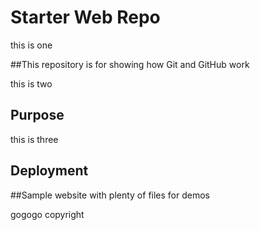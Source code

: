 # Starter Web Repo

this is one

##This repository is for showing how Git and GitHub work

this is two

## Purpose

this is three

## Deployment

##Sample website with plenty of files for demos

gogogo copyright